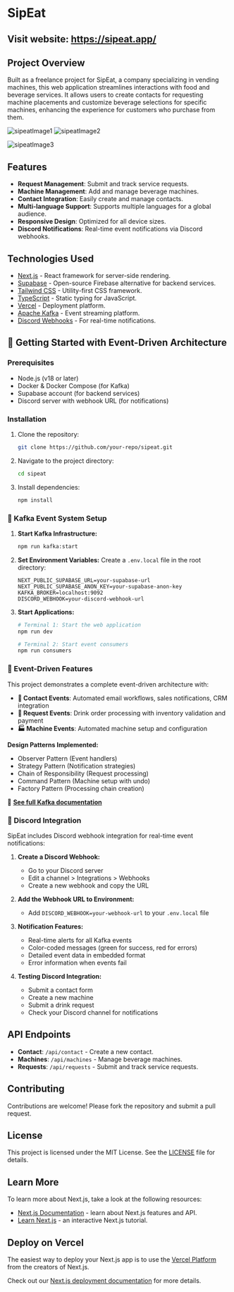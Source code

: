 # SipEat

## Visit website: https://sipeat.app/

## Project Overview
Built as a freelance project for SipEat, a company specializing in vending machines, this web application streamlines interactions with food and beverage services. It allows users to create contacts for requesting machine placements and customize beverage selections for specific machines, enhancing the experience for customers who purchase from them.

![sipeatImage1](https://github.com/user-attachments/assets/4b12ca7f-950b-453a-a4a2-4b9c8841712a) ![sipeatImage2](https://github.com/user-attachments/assets/4953ad93-89a4-440e-a88e-2d189fbe6e08) 

![sipeatImage3](https://github.com/user-attachments/assets/61d41dc5-6063-4ca1-9b63-3d2b960953a5)


## Features
- **Request Management**: Submit and track service requests.
- **Machine Management**: Add and manage beverage machines.
- **Contact Integration**: Easily create and manage contacts.
- **Multi-language Support**: Supports multiple languages for a global audience.
- **Responsive Design**: Optimized for all device sizes.
- **Discord Notifications**: Real-time event notifications via Discord webhooks.

## Technologies Used
- [Next.js](https://nextjs.org/) - React framework for server-side rendering.
- [Supabase](https://supabase.com/) - Open-source Firebase alternative for backend services.
- [Tailwind CSS](https://tailwindcss.com/) - Utility-first CSS framework.
- [TypeScript](https://www.typescriptlang.org/) - Static typing for JavaScript.
- [Vercel](https://vercel.com/) - Deployment platform.
- [Apache Kafka](https://kafka.apache.org/) - Event streaming platform.
- [Discord Webhooks](https://discord.com/developers/docs/resources/webhook) - For real-time notifications.

## 🚀 Getting Started with Event-Driven Architecture

### Prerequisites
- Node.js (v18 or later)
- Docker & Docker Compose (for Kafka)
- Supabase account (for backend services)
- Discord server with webhook URL (for notifications)

### Installation
1. Clone the repository:
   ```bash
   git clone https://github.com/your-repo/sipeat.git
   ```
2. Navigate to the project directory:
   ```bash
   cd sipeat
   ```
3. Install dependencies:
   ```bash
   npm install
   ```

### 🎯 Kafka Event System Setup

1. **Start Kafka Infrastructure:**
   ```bash
   npm run kafka:start
   ```

2. **Set Environment Variables:**
   Create a `.env.local` file in the root directory:
   ```env
   NEXT_PUBLIC_SUPABASE_URL=your-supabase-url
   NEXT_PUBLIC_SUPABASE_ANON_KEY=your-supabase-anon-key
   KAFKA_BROKER=localhost:9092
   DISCORD_WEBHOOK=your-discord-webhook-url
   ```

3. **Start Applications:**
   ```bash
   # Terminal 1: Start the web application
   npm run dev
   
   # Terminal 2: Start event consumers
   npm run consumers
   ```

### 🔄 Event-Driven Features

This project demonstrates a complete event-driven architecture with:

- **📧 Contact Events**: Automated email workflows, sales notifications, CRM integration
- **🥤 Request Events**: Drink order processing with inventory validation and payment
- **🏭 Machine Events**: Automated machine setup and configuration

**Design Patterns Implemented:**
- Observer Pattern (Event handlers)
- Strategy Pattern (Notification strategies) 
- Chain of Responsibility (Request processing)
- Command Pattern (Machine setup with undo)
- Factory Pattern (Processing chain creation)

📖 **[See full Kafka documentation](docs/kafka-setup.md)**

### 🔔 Discord Integration

SipEat includes Discord webhook integration for real-time event notifications:

1. **Create a Discord Webhook:**
   - Go to your Discord server
   - Edit a channel > Integrations > Webhooks
   - Create a new webhook and copy the URL

2. **Add the Webhook URL to Environment:**
   - Add `DISCORD_WEBHOOK=your-webhook-url` to your `.env.local` file

3. **Notification Features:**
   - Real-time alerts for all Kafka events
   - Color-coded messages (green for success, red for errors)
   - Detailed event data in embedded format
   - Error information when events fail

4. **Testing Discord Integration:**
   - Submit a contact form
   - Create a new machine
   - Submit a drink request
   - Check your Discord channel for notifications

## API Endpoints
- **Contact**: `/api/contact` - Create a new contact.
- **Machines**: `/api/machines` - Manage beverage machines.
- **Requests**: `/api/requests` - Submit and track service requests.

## Contributing
Contributions are welcome! Please fork the repository and submit a pull request.

## License
This project is licensed under the MIT License. See the [LICENSE](LICENSE) file for details.

## Learn More
To learn more about Next.js, take a look at the following resources:
- [Next.js Documentation](https://nextjs.org/docs) - learn about Next.js features and API.
- [Learn Next.js](https://nextjs.org/learn) - an interactive Next.js tutorial.

## Deploy on Vercel
The easiest way to deploy your Next.js app is to use the [Vercel Platform](https://vercel.com/new?utm_medium=default-template&filter=next.js&utm_source=create-next-app&utm_campaign=create-next-app-readme) from the creators of Next.js.

Check out our [Next.js deployment documentation](https://nextjs.org/docs/app/building-your-application/deploying) for more details.
